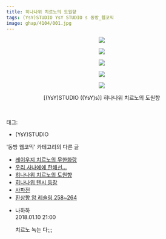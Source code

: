 ```yaml
---
title: 히나나위 치르노의 도원향
tags: (YsY)STUDIO YsY STUDIO s 동방_웹코믹
image: ghap/4104/001.jpg
---
```

<div class="article">
<p style="text-align: center; clear: none; float: none;"><img src="{{ site.nasurl }}/ghap/4104/001.jpg"/></p>
<p style="text-align: center; clear: none; float: none;"><img src="{{ site.nasurl }}/ghap/4104/002.jpg"/></p>
<p style="text-align: center; clear: none; float: none;"><img src="{{ site.nasurl }}/ghap/4104/003.jpg"/></p>
<p style="text-align: center; clear: none; float: none;"><img src="{{ site.nasurl }}/ghap/4104/004.jpg"/></p>
<p style="text-align: center; clear: none; float: none;"><img src="{{ site.nasurl }}/ghap/4104/005.jpg"/></p>
<p style="text-align: center; clear: none; float: none;">[(YsY)STUDIO ((YsY)s)] 히나나위 치르노의 도원향</p>
<p><br/></p>
</div><div class="tagTrail">
<p>태그: </p>
<ul>
<li>(YsY)STUDIO</li>
</ul>
</div><div class="another">
<p>'동방 웹코믹' 카테고리의 다른 글</p>
<ul>
<li><a href="/2018-01-10-ghap_4106">레이우지 치르노의 무한화랑</a></li>
<li><a href="/2018-01-10-ghap_4105">우리 사나에에 한해선…</a></li>
<li><a href="/2018-01-10-ghap_4104">히나나위 치르노의 도원향</a></li>
<li><a href="/2018-01-10-ghap_4103">히나나위 텐시 등장</a></li>
<li><a href="/2018-01-10-ghap_4102">사파전</a></li>
<li><a href="/2018-01-06-ghap_4094">환상향 암 레슬링 258~264</a></li>
</ul>
</div><div class="cb_module cb_fluid">
<div class="cb_wrt cb_profile">
<div class="comment">
<ul>
<li class="cb_thumb_off" id="comment15171287">
<div class="cb_comment_area">
<div class="cb_info_area">
<div class="cb_section">
<span class="cb_nick_name">나하하</span>
</div>
<div class="cb_section">
<span class="cb_date">2018.01.10 21:00 </span>
</div>
</div>
<div class="cb_dsc_comment">
<p class="cb_dsc">
											치르노 녹는 다;;;
										</p>
</div>
</div></li>
</ul>
</div>
</div><!-- commentList close -->
</div>